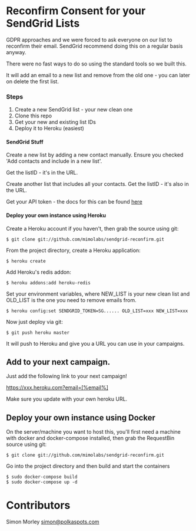 # Reconfirm Consent for your SendGrid Lists

GDPR approaches and we were forced to ask everyone on our list to reconfirm their email. SendGrid recommend doing this on a regular basis anyway.

There were no fast ways to do so using the standard tools so we built this.

It will add an email to a new list and remove from the old one - you can later on delete the first list.

### Steps

1. Create a new SendGrid list - your new clean one
2. Clone this repo
3. Get your new and existing list IDs
4. Deploy it to Heroku (easiest)

#### SendGrid Stuff

Create a new list by adding a new contact manually. Ensure you checked 'Add contacts and include in a new list'.

Get the listID - it's in the URL.

Create another list that includes all your contacts. Get the listID - it's also in the URL.

Get your API token - the docs for this can be found [here](https://sendgrid.com/docs/User_Guide/Settings/api_keys.html)

#### Deploy your own instance using Heroku

Create a Heroku account if you haven't, then grab the source using git:

```
$ git clone git://github.com/mimolabs/sendgrid-reconfirm.git
```

From the project directory, create a Heroku application:

```
$ heroku create
```

Add Heroku's redis addon:

```
$ heroku addons:add heroku-redis
```

Set your environment variables, where NEW_LIST is your new clean list and OLD_LIST is the one you need to remove emails from.

```
$ heroku config:set SENDGRID_TOKEN=SG...... OLD_LIST=xxx NEW_LIST=xxx
```

Now just deploy via git:

```
$ git push heroku master
```

It will push to Heroku and give you a URL you can use in your campaigns.

## Add to your next campaign.

Just add the following link to your next campaign!

https://xxx.heroku.com?email=[%email%]

Make sure you update with your own heroku URL.

## Deploy your own instance using Docker
On the server/machine you want to host this, you'll first need a machine with docker and docker-compose installed, then grab the RequestBin source using git:

```
$ git clone git://github.com/mimolabs/sendgrid-reconfirm.git
```

Go into the project directory and then build and start the containers

```
$ sudo docker-compose build
$ sudo docker-compose up -d
```

# Contributors
Simon Morley simon@polkaspots.com
